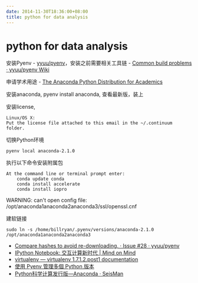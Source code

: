 ```yaml
---
date: 2014-11-30T18:36:00+08:00
title: python for data analysis
---
```


# python for data analysis

安装Pyenv - [yyuu/pyenv](https://github.com/yyuu/pyenv)，安装之前需要相关工具链 - [Common build problems · yyuu/pyenv Wiki](https://github.com/yyuu/pyenv/wiki/Common-build-problems)

申请学术用途 - [The Anaconda Python Distribution for Academics](https://store.continuum.io/cshop/academicanaconda)

安装anaconda, pyenv install anaconda, 查看最新版，装上

安装license, 

```
Linux/OS X:
Put the license file attached to this email in the ~/.continuum folder.
```

切换Python环境

```
pyenv local anaconda-2.1.0
```
执行以下命令安装附属包
```
At the command line or terminal prompt enter:
    conda update conda
    conda install accelerate
    conda install iopro
```

WARNING: can't open config file: /opt/anaconda1anaconda2anaconda3/ssl/openssl.cnf

建软链接 
```
sudo ln -s /home/billryan/.pyenv/versions/anaconda-2.1.0 /opt/anaconda1anaconda2anaconda3
```

- [Compare hashes to avoid re-downloading. · Issue #28 · yyuu/pyenv](https://github.com/yyuu/pyenv/issues/28)
- [IPython Notebook: 交互计算新时代 | Mind on Mind](http://mindonmind.github.io/2013/02/08/ipython-notebook-interactive-computing-new-era/#fn3)
- [virtualenv — virtualenv 1.7.1.2.post1 documentation](https://virtualenv-chinese-docs.readthedocs.org/en/latest/)
- [使用 Pyenv 管理多個 Python 版本](http://blog.codylab.com/python-pyenv/)
- [Python科学计算发行版—Anaconda · SeisMan](http://seisman.info/anaconda-scientific-python-distribution.html)